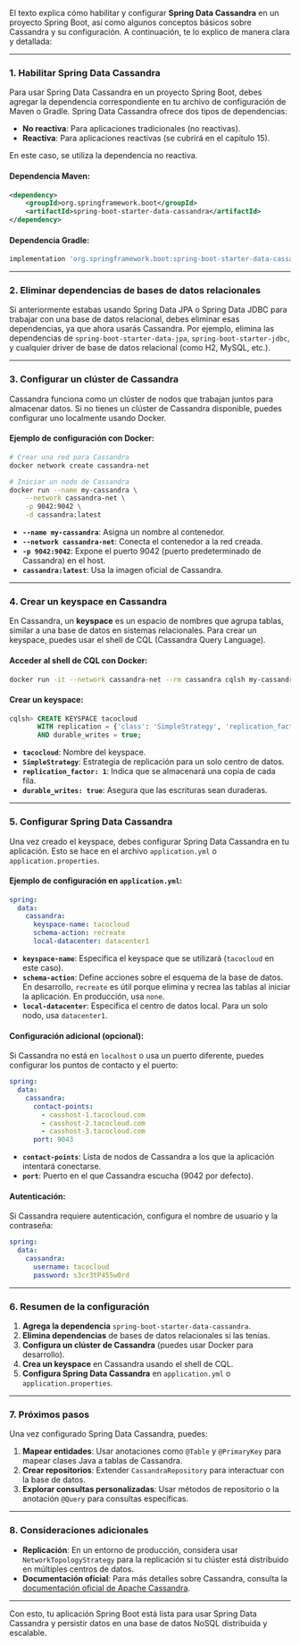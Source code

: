 El texto explica cómo habilitar y configurar **Spring Data Cassandra** en un proyecto Spring Boot, así como algunos conceptos básicos sobre Cassandra y su configuración. A continuación, te lo explico de manera clara y detallada:

---

### 1. **Habilitar Spring Data Cassandra**

Para usar Spring Data Cassandra en un proyecto Spring Boot, debes agregar la dependencia correspondiente en tu archivo de configuración de Maven o Gradle. Spring Data Cassandra ofrece dos tipos de dependencias:

- **No reactiva**: Para aplicaciones tradicionales (no reactivas).
- **Reactiva**: Para aplicaciones reactivas (se cubrirá en el capítulo 15).

En este caso, se utiliza la dependencia no reactiva.

#### Dependencia Maven:
```xml
<dependency>
    <groupId>org.springframework.boot</groupId>
    <artifactId>spring-boot-starter-data-cassandra</artifactId>
</dependency>
```

#### Dependencia Gradle:
```groovy
implementation 'org.springframework.boot:spring-boot-starter-data-cassandra'
```

---

### 2. **Eliminar dependencias de bases de datos relacionales**

Si anteriormente estabas usando Spring Data JPA o Spring Data JDBC para trabajar con una base de datos relacional, debes eliminar esas dependencias, ya que ahora usarás Cassandra. Por ejemplo, elimina las dependencias de `spring-boot-starter-data-jpa`, `spring-boot-starter-jdbc`, y cualquier driver de base de datos relacional (como H2, MySQL, etc.).

---

### 3. **Configurar un clúster de Cassandra**

Cassandra funciona como un clúster de nodos que trabajan juntos para almacenar datos. Si no tienes un clúster de Cassandra disponible, puedes configurar uno localmente usando Docker.

#### Ejemplo de configuración con Docker:
```bash
# Crear una red para Cassandra
docker network create cassandra-net

# Iniciar un nodo de Cassandra
docker run --name my-cassandra \
    --network cassandra-net \
    -p 9042:9042 \
    -d cassandra:latest
```

- **`--name my-cassandra`**: Asigna un nombre al contenedor.
- **`--network cassandra-net`**: Conecta el contenedor a la red creada.
- **`-p 9042:9042`**: Expone el puerto 9042 (puerto predeterminado de Cassandra) en el host.
- **`cassandra:latest`**: Usa la imagen oficial de Cassandra.

---

### 4. **Crear un keyspace en Cassandra**

En Cassandra, un **keyspace** es un espacio de nombres que agrupa tablas, similar a una base de datos en sistemas relacionales. Para crear un keyspace, puedes usar el shell de CQL (Cassandra Query Language).

#### Acceder al shell de CQL con Docker:
```bash
docker run -it --network cassandra-net --rm cassandra cqlsh my-cassandra
```

#### Crear un keyspace:
```sql
cqlsh> CREATE KEYSPACE tacocloud
       WITH replication = {'class': 'SimpleStrategy', 'replication_factor': 1}
       AND durable_writes = true;
```

- **`tacocloud`**: Nombre del keyspace.
- **`SimpleStrategy`**: Estrategia de replicación para un solo centro de datos.
- **`replication_factor: 1`**: Indica que se almacenará una copia de cada fila.
- **`durable_writes: true`**: Asegura que las escrituras sean duraderas.

---

### 5. **Configurar Spring Data Cassandra**

Una vez creado el keyspace, debes configurar Spring Data Cassandra en tu aplicación. Esto se hace en el archivo `application.yml` o `application.properties`.

#### Ejemplo de configuración en `application.yml`:
```yaml
spring:
  data:
    cassandra:
      keyspace-name: tacocloud
      schema-action: recreate
      local-datacenter: datacenter1
```

- **`keyspace-name`**: Especifica el keyspace que se utilizará (`tacocloud` en este caso).
- **`schema-action`**: Define acciones sobre el esquema de la base de datos. En desarrollo, `recreate` es útil porque elimina y recrea las tablas al iniciar la aplicación. En producción, usa `none`.
- **`local-datacenter`**: Especifica el centro de datos local. Para un solo nodo, usa `datacenter1`.

#### Configuración adicional (opcional):
Si Cassandra no está en `localhost` o usa un puerto diferente, puedes configurar los puntos de contacto y el puerto:
```yaml
spring:
  data:
    cassandra:
      contact-points:
        - casshost-1.tacocloud.com
        - casshost-2.tacocloud.com
        - casshost-3.tacocloud.com
      port: 9043
```

- **`contact-points`**: Lista de nodos de Cassandra a los que la aplicación intentará conectarse.
- **`port`**: Puerto en el que Cassandra escucha (9042 por defecto).

#### Autenticación:
Si Cassandra requiere autenticación, configura el nombre de usuario y la contraseña:
```yaml
spring:
  data:
    cassandra:
      username: tacocloud
      password: s3cr3tP455w0rd
```

---

### 6. **Resumen de la configuración**

1. **Agrega la dependencia** `spring-boot-starter-data-cassandra`.
2. **Elimina dependencias** de bases de datos relacionales si las tenías.
3. **Configura un clúster de Cassandra** (puedes usar Docker para desarrollo).
4. **Crea un keyspace** en Cassandra usando el shell de CQL.
5. **Configura Spring Data Cassandra** en `application.yml` o `application.properties`.

---

### 7. **Próximos pasos**

Una vez configurado Spring Data Cassandra, puedes:
1. **Mapear entidades**: Usar anotaciones como `@Table` y `@PrimaryKey` para mapear clases Java a tablas de Cassandra.
2. **Crear repositorios**: Extender `CassandraRepository` para interactuar con la base de datos.
3. **Explorar consultas personalizadas**: Usar métodos de repositorio o la anotación `@Query` para consultas específicas.

---

### 8. **Consideraciones adicionales**

- **Replicación**: En un entorno de producción, considera usar `NetworkTopologyStrategy` para la replicación si tu clúster está distribuido en múltiples centros de datos.
- **Documentación oficial**: Para más detalles sobre Cassandra, consulta la [documentación oficial de Apache Cassandra](http://cassandra.apache.org/doc/latest/).

---

Con esto, tu aplicación Spring Boot está lista para usar Spring Data Cassandra y persistir datos en una base de datos NoSQL distribuida y escalable.